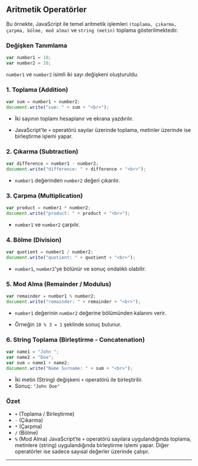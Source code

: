 ## Aritmetik Operatörler

Bu örnekte, JavaScript ile temel aritmetik işlemleri `(toplama, çıkarma, çarpma, bölme, mod alma)` ve `string (metin)` toplama gösterilmektedir.

### Değişken Tanımlama

```javascript
var number1 = 10;
var number2 = 20;

```

`number1` ve `number2` isimli iki sayı değişkeni oluşturuldu.

### 1. Toplama (Addition)

```javascript
var sum = number1 + number2;
document.write("sum: " + sum + "<br>");

```

- İki sayının toplamı hesaplanır ve ekrana yazdırılır.

- JavaScript’te `+` operatörü sayılar üzerinde toplama, metinler üzerinde ise birleştirme işlemi yapar.

### 2. Çıkarma (Subtraction)

```javascript
var difference = number1 - number2;
document.write("difference: " + difference + "<br>");

```

- `number1` değerinden `number2` değeri çıkarılır.

### 3. Çarpma (Multiplication)

```javascript
var product = number1 * number2;
document.write("product: " + product + "<br>");

```

- `number1` ve `number2` çarpılır.

### 4. Bölme (Division)

```javascript
var quotient = number1 / number2;
document.write("quotient: " + quotient + "<br>");

```

- `number1`, `number2`'ye bölünür ve sonuç ondalıklı olabilir.

### 5. Mod Alma (Remainder / Modulus)

```javascript
var remainder = number1 % number2;
document.write("remainder: " + remainder + "<br>");

```

- `number1` değerinin `number2` değerine bölümünden kalanını verir.

- Örneğin `10 % 3 = 1` şeklinde sonuç bulunur.

### 6. String Toplama (Birleştirme - Concatenation)

```javascript
var name1 = "John ";
var name2 = "Doe";
var sum = name1 + name2;
document.write("Name Surname: " + sum + "<br>");

```

- İki metin (String) değişkeni `+` operatörü ile birleştirilir.
- Sonuç: `"John Doe"`

### Özet
- `+` (Toplama / Birleştirme)
- `-` (Çıkarma)
- `*` (Çarpma)
- `/` (Bölme)
- `%` (Mod Alma)
JavaScript’te `+` operatörü sayılara uygulandığında toplama, metinlere (string) uygulandığında birleştirme işlemi yapar. Diğer operatörler ise sadece sayısal değerler üzerinde çalışır.

---
